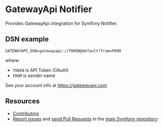 GatewayApi Notifier
===================

Provides GatewayApi integration for Symfony Notifier.

DSN example
-----------

```
GATEWAYAPI_DSN=gatewayapi://TOKEN@default?from=FROM
```

where:
- `TOKEN` is API Token (OAuth)
- `FROM` is sender name

See your account info at https://gatewayapi.com

Resources
---------

* [Contributing](https://symfony.com/doc/current/contributing/index.html)
* [Report issues](https://github.com/symfony/symfony/issues) and
  [send Pull Requests](https://github.com/symfony/symfony/pulls)
  in the [main Symfony repository](https://github.com/symfony/symfony)
